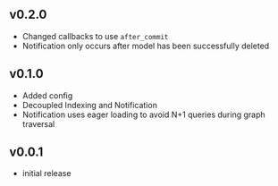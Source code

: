 ## v0.2.0

* Changed callbacks to use `after_commit`
* Notification only occurs after model has been successfully deleted


## v0.1.0

* Added config
* Decoupled Indexing and Notification
* Notification uses eager loading to avoid N+1 queries during graph traversal


## v0.0.1

* initial release